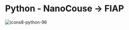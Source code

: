 # Python - NanoCouse -> FIAP
![icons8-python-96](https://user-images.githubusercontent.com/63116407/110850552-aaf3bf80-828e-11eb-9e9a-d2e67e39409b.png)
